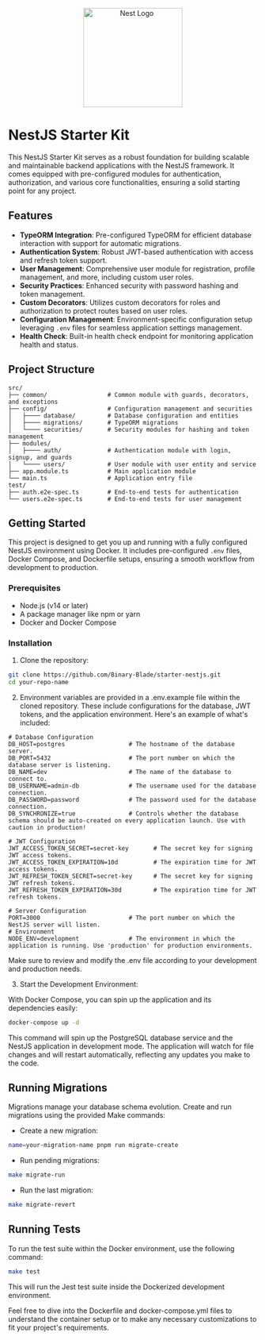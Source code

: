 <p align="center">
  <a href="http://nestjs.com/" target="blank"><img src="https://nestjs.com/img/logo-small.svg" width="200" alt="Nest Logo" /></a>
</p>

[circleci-image]: https://img.shields.io/circleci/build/github/nestjs/nest/master?token=abc123def456
[circleci-url]: https://circleci.com/gh/nestjs/nest

# NestJS Starter Kit

This NestJS Starter Kit serves as a robust foundation for building scalable and maintainable backend applications with the NestJS framework. 
It comes equipped with pre-configured modules for authentication, authorization, and various core functionalities, ensuring a solid starting point for any project.

## Features

- **TypeORM Integration**: Pre-configured TypeORM for efficient database interaction with support for automatic migrations.
- **Authentication System**: Robust JWT-based authentication with access and refresh token support.
- **User Management**: Comprehensive user module for registration, profile management, and more, including custom user roles.
- **Security Practices**: Enhanced security with password hashing and token management.
- **Custom Decorators**: Utilizes custom decorators for roles and authorization to protect routes based on user roles.
- **Configuration Management**: Environment-specific configuration setup leveraging `.env` files for seamless application settings management.
- **Health Check**: Built-in health check endpoint for monitoring application health and status.

## Project Structure

```plaintext
src/
├── common/                 # Common module with guards, decorators, and exceptions
├── config/                 # Configuration management and securities
│   ├──── database/         # Database configuration and entities
│   ├──── migrations/       # TypeORM migrations
│   └──── securities/       # Security modules for hashing and token management
├── modules/
│   ├──── auth/             # Authentication module with login, signup, and guards
│   └──── users/            # User module with user entity and service
├── app.module.ts           # Main application module
└── main.ts                 # Application entry file
test/
├── auth.e2e-spec.ts        # End-to-end tests for authentication
└── users.e2e-spec.ts       # End-to-end tests for user management
```

## Getting Started

This project is designed to get you up and running with a fully configured NestJS environment using Docker. It includes pre-configured `.env` files, Docker Compose, and Dockerfile setups, ensuring a smooth workflow from development to production.

### Prerequisites

- Node.js (v14 or later)
- A package manager like npm or yarn
- Docker and Docker Compose 

### Installation


1. Clone the repository:
```bash
git clone https://github.com/Binary-Blade/starter-nestjs.git 
cd your-repo-name
```

2. Environment variables are provided in a .env.example file within the cloned repository. These include configurations for the database, JWT tokens, and the application environment. Here's an example of what's included:
```env
# Database Configuration
DB_HOST=postgres                  # The hostname of the database server.
DB_PORT=5432                      # The port number on which the database server is listening.
DB_NAME=dev                       # The name of the database to connect to.
DB_USERNAME=admin-db              # The username used for the database connection.
DB_PASSWORD=password              # The password used for the database connection.
DB_SYNCHRONIZE=true               # Controls whether the database schema should be auto-created on every application launch. Use with caution in production!

# JWT Configuration
JWT_ACCESS_TOKEN_SECRET=secret-key       # The secret key for signing JWT access tokens.
JWT_ACCESS_TOKEN_EXPIRATION=10d          # The expiration time for JWT access tokens.
JWT_REFRESH_TOKEN_SECRET=secret-key      # The secret key for signing JWT refresh tokens.
JWT_REFRESH_TOKEN_EXPIRATION=30d         # The expiration time for JWT refresh tokens.

# Server Configuration
PORT=3000                         # The port number on which the NestJS server will listen.
# Environment
NODE_ENV=development              # The environment in which the application is running. Use 'production' for production environments.
```

Make sure to review and modify the .env file according to your development and production needs.

3. Start the Development Environment:

With Docker Compose, you can spin up the application and its dependencies easily:

```bash
docker-compose up -d
```

This command will spin up the PostgreSQL database service and the NestJS application in development mode. The application will watch for file changes and will restart automatically, reflecting any updates you make to the code.

## Running Migrations
Migrations manage your database schema evolution. Create and run migrations using the provided Make commands:

- Create a new migration:
```bash
name=your-migration-name pnpm run migrate-create
```

- Run pending migrations:

```bash
make migrate-run
```

- Run the last migration:

```bash
make migrate-revert
```

## Running Tests

To run the test suite within the Docker environment, use the following command:

```bash
make test
```

This will run the Jest test suite inside the Dockerized development environment.

Feel free to dive into the Dockerfile and docker-compose.yml files to understand the container setup or to make any necessary customizations to fit your project's requirements.

